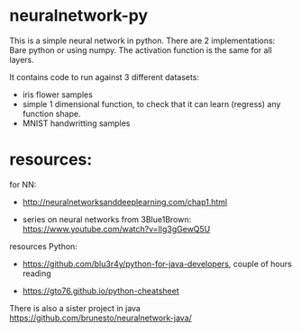 # neuralnetwork-py

This is a simple neural network in python. There are 2 implementations: Bare python or using numpy. The activation function is the same for all layers.

It contains code to run against 3 different datasets:
  - iris flower samples
  - simple 1 dimensional function, to check that it can learn (regress) any function shape. 
  - MNIST handwritting samples
  
# resources:
  for NN:
  - http://neuralnetworksanddeeplearning.com/chap1.html
  
  - series on neural networks from 3Blue1Brown: https://www.youtube.com/watch?v=Ilg3gGewQ5U


resources Python:
  - https://github.com/blu3r4y/python-for-java-developers, couple of hours reading
  
  - https://gto76.github.io/python-cheatsheet

There is also a sister project in java https://github.com/brunesto/neuralnetwork-java/ 

